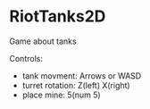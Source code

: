 # RiotTanks2D
Game about tanks

Controls:
 - tank movment: Arrows or WASD
 - turret rotation: Z(left) X(right)
 - place mine: 5(num 5)
   
